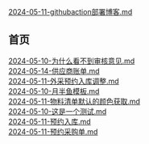[2024-05-11-githubaction部署博客.md](./githubaction部署博客.md)<br/>
## 首页
[2024-05-10-为什么看不到审核意见.md](./为什么看不到审核意见.md)<br/>
[2024-05-14-供应商账单.md](./供应商账单.md)<br/>
[2024-05-11-外采预约入库调整.md](./外采预约入库调整.md)<br/>
[2024-05-10-月半鱼模板.md](./月半鱼模板.md)<br/>
[2024-05-11-物料清单默认的颜色获取.md](./物料清单默认的颜色获取.md)<br/>
[2024-05-10-这是一个测试.md](./这是一个测试.md)<br/>
[2024-05-11-预约入库.md](./预约入库.md)<br/>
[2024-05-11-预约采购单.md](./预约采购单.md)<br/>